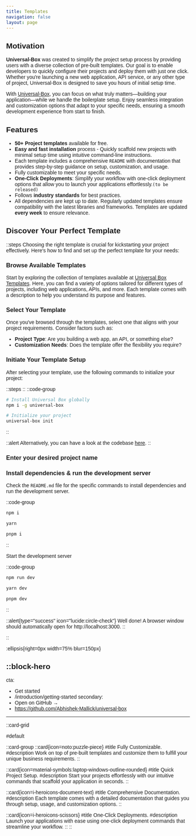 ```yaml
---
title: Templates
navigation: false
layout: page
---
```


<style>
body {
  font-family: 'Poppins', sans-serif;
}
</style>

## Motivation

**Universal-Box** was created to simplify the project setup process by providing users with a diverse collection of pre-built templates. Our goal is to enable developers to quickly configure their projects and deploy them with just one click. Whether you're launching a new web application, API service, or any other type of project, Universal-Box is designed to save you hours of initial setup time.

With [Universal-Box](https://github.com/Abhishek-Mallick/universal-box), you can focus on what truly matters—building your application—while we handle the boilerplate setup. Enjoy seamless integration and customization options that adapt to your specific needs, ensuring a smooth development experience from start to finish.

## Features

- **50+ Project templates** available for free.
- **Easy and fast installation** process - Quickly scaffold new projects with minimal setup time using intuitive command-line instructions.
- Each template includes a comprehensive `README` with documentation that provides step-by-step guidance on setup, customization, and usage.
- Fully customizable to meet your specific needs.
- **One-Click Deployments**: Simplify your workflow with one-click deployment options that allow you to launch your applications effortlessly.`(to be released)`
- Follows **industry standards** for best practices.
- All dependencies are kept up to date. Regularly updated templates ensure compatibility with the latest libraries and frameworks. Templates are updated **every week** to ensure relevance.

## Discover Your Perfect Template

::steps
Choosing the right template is crucial for kickstarting your project effectively. Here's how to find and set up the perfect template for your needs:

### Browse Available Templates

Start by exploring the collection of templates available at [Universal Box Templates](https://universal-box.vercel.app/templates). Here, you can find a variety of options tailored for different types of projects, including web applications, APIs, and more. Each template comes with a description to help you understand its purpose and features.

### Select Your Template

Once you've browsed through the templates, select one that aligns with your project requirements. Consider factors such as:
- **Project Type**: Are you building a web app, an API, or something else?
- **Customization Needs**: Does the template offer the flexibility you require?

### Initiate Your Template Setup

After selecting your template, use the following commands to initialize your project:

::steps
::
::code-group
  ```bash [npm]
  # Install Universal Box globally
  npm i -g universal-box

  # Initialize your project
  universal-box init
  ```
::

::alert
Alternatively, you can have a look at the codebase [here](https://github.com/Abhishek-Mallick/universal-box/tree/main/template).
::

### Enter your desired project name

### Install dependencies & run the development server

Check the `README.md` file for the specific commands to install dependencies and run the development server.

::code-group
  ```bash [npm]
  npm i
  ```
  ```bash [yarn]
  yarn
  ```
  ```bash [pnpm]
  pnpm i
  ```
::

Start the development server

::code-group
  ```bash [npm]
  npm run dev
  ```
  ```bash [yarn]
  yarn dev
  ```
  ```bash [pnpm]
  pnpm dev
  ```
::

::alert{type="success" icon="lucide:circle-check"}
Well done! A browser window should automatically open for http://localhost:3000.
::

::


:ellipsis{right=0px width=75% blur=150px}

::block-hero
---
cta:
  - Get started
  - /introduction/getting-started
secondary:
  - Open on GitHub →
  - https://github.com/Abhishek-Mallick/universal-box
---


::card-grid

#default

::card-group
  ::card{icon=noto:puzzle-piece}
  #title
  Fully Customizable.
  #description
  Work on top of pre-built templates and customize them to fulfill your unique business requirements.
  ::

  ::card{icon=material-symbols:laptop-windows-outline-rounded}
  #title
  Quick Project Setup.
  #description
  Start your projects effortlessly with our intuitive commands that scaffold your application in seconds.
  ::

  ::card{icon=i-heroicons-document-text}
  #title
  Comprehensive Documentation.
  #description
  Each template comes with a detailed documentation that guides you through setup, usage, and customization options.
  ::

  ::card{icon=i-heroicons-scissors}
  #title
  One-Click Deployments.
  #description
  Launch your applications with ease using one-click deployment commands that streamline your workflow.
  ::
::